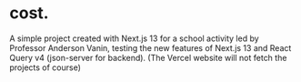 # cost.
A simple project created with Next.js 13 for a school activity led by Professor Anderson Vanin, testing the new features of Next.js 13 and React Query v4 (json-server for backend).
(The Vercel website will not fetch the projects of course)
